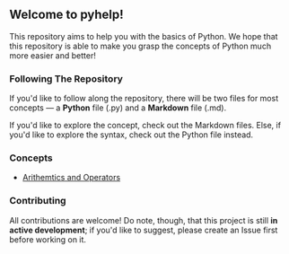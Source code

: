 ## Welcome to **pyhelp**!

This repository aims to help you with the basics of Python. We hope that this repository is able to make you grasp the concepts of Python much more easier and better!

### Following The Repository
If you'd like to follow along the repository, there will be two files for most concepts — a **Python** file (.py) and a **Markdown** file (.md). 

If you'd like to explore the concept, check out the Markdown files. Else, if you'd like to explore the syntax, check out the Python file instead.

### Concepts

- [Arithemtics and Operators](https://github.com/Avicity7/pyhelp/blob/master/operators/operators.md)

### Contributing
All contributions are welcome! Do note, though, that this project is still **in active development**; if you'd like to suggest, please create an Issue first before working on it.
